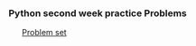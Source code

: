 <h3>Python second week practice Problems</h3>
<ul>
<a href="https://docs.google.com/document/d/1GzDNUxHOWRO6mnr5vP9Bi4XHB0aiP6cgfyyFwBYy1qQ/edit" target="_blank">Problem set</a>
